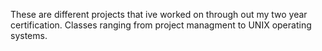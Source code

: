 These are different projects that ive worked on through out my two year certification. Classes ranging from project managment to UNIX operating systems. 

